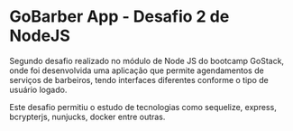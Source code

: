 # GoBarber App - Desafio 2 de NodeJS

Segundo desafio realizado no módulo de Node JS do bootcamp GoStack, onde foi desenvolvida uma aplicação que permite agendamentos de serviços de barbeiros, tendo interfaces diferentes conforme o tipo de usuário logado.

Este desafio permitiu o estudo de tecnologias como sequelize, express, bcrypterjs, nunjucks, docker entre outras.
